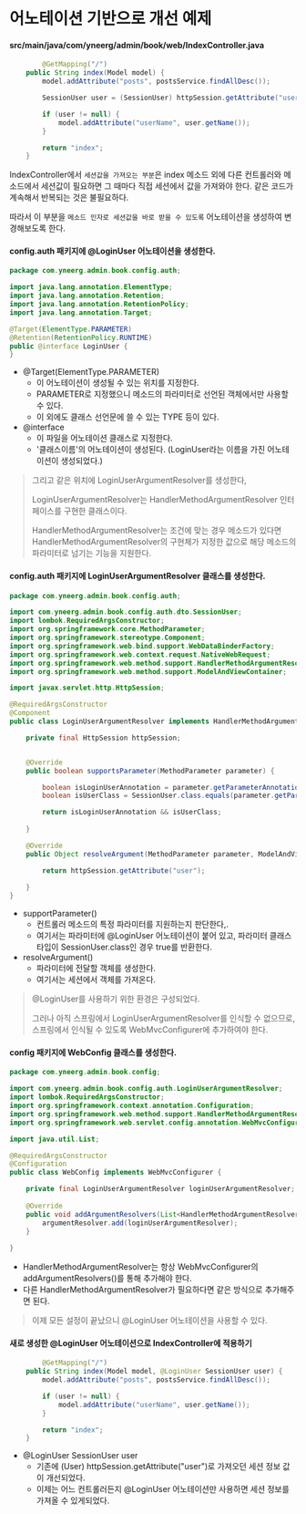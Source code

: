 # 어노테이션 기반으로 개선 예제

#### src/main/java/com/yneerg/admin/book/web/IndexController.java

```java
		@GetMapping("/")
    public String index(Model model) {
        model.addAttribute("posts", postsService.findAllDesc());

        SessionUser user = (SessionUser) httpSession.getAttribute("user");

        if (user != null) {
            model.addAttribute("userName", user.getName());
        }

        return "index";
    }
```

IndexController에서 `세션값을 가져오는 부분`은 index 메소드 외에 다른 컨트롤러와 메소드에서 세션값이 필요하면 그 때마다 직접 세션에서 값을 가져와야 한다. 같은 코드가 계속해서 반복되는 것은 불필요하다.

따라서 이 부분을 `메소드 인자로 세션값을 바로 받을 수 있도록` 어노테이션을 생성하여 변경해보도록 한다.

#### config.auth 패키지에 @LoginUser 어노테이션을 생성한다.

```java
package com.yneerg.admin.book.config.auth;

import java.lang.annotation.ElementType;
import java.lang.annotation.Retention;
import java.lang.annotation.RetentionPolicy;
import java.lang.annotation.Target;

@Target(ElementType.PARAMETER)
@Retention(RetentionPolicy.RUNTIME)
public @interface LoginUser {
}
```

- @Target(ElementType.PARAMETER)
  - 이 어노테이션이 생성될 수 있는 위치를 지정한다.
  - PARAMETER로 지정했으니 메소드의 파라미터로 선언된 객체에서만 사용할 수 있다.
  - 이 외에도 클래스 선언문에 쓸 수 있는 TYPE 등이 있다.
- @interface
  - 이 파일을 어노테이션 클래스로 지정한다.
  - '클래스이름'의 어노테이션이 생성된다. (LoginUser라는 이름을 가진 어노테이션이 생성되었다.)

> 그리고 같은 위치에 LoginUserArgumentResolver를 생성한다,
>
> LoginUserArgumentResolver는 HandlerMethodArgumentResolver 인터페이스를 구현한 클래스이다.
>
> HandlerMethodArgumentResolver는 조건에 맞는 경우 메소드가 있다면 HandlerMethodArgumentResolver의 구현체가 지정한 값으로 해당 메소드의 파라미터로 넘기는 기능을 지원한다.

#### config.auth 패키지에 LoginUserArgumentResolver 클래스를 생성한다.

```java
package com.yneerg.admin.book.config.auth;

import com.yneerg.admin.book.config.auth.dto.SessionUser;
import lombok.RequiredArgsConstructor;
import org.springframework.core.MethodParameter;
import org.springframework.stereotype.Component;
import org.springframework.web.bind.support.WebDataBinderFactory;
import org.springframework.web.context.request.NativeWebRequest;
import org.springframework.web.method.support.HandlerMethodArgumentResolver;
import org.springframework.web.method.support.ModelAndViewContainer;

import javax.servlet.http.HttpSession;

@RequiredArgsConstructor
@Component
public class LoginUserArgumentResolver implements HandlerMethodArgumentResolver {

    private final HttpSession httpSession;


    @Override
    public boolean supportsParameter(MethodParameter parameter) {

        boolean isLoginUserAnnotation = parameter.getParameterAnnotation(LoginUser.class) != null;
        boolean isUserClass = SessionUser.class.equals(parameter.getParameterType());

        return isLoginUserAnnotation && isUserClass;
        
    }

    @Override
    public Object resolveArgument(MethodParameter parameter, ModelAndViewContainer mavContainer, NativeWebRequest webRequest, WebDataBinderFactory binderFactory) throws Exception {

        return httpSession.getAttribute("user");
        
    }
}
```

- supportParameter()
  - 컨트롤러 메소드의 특정 파라미터를 지원하는지 판단한다,.
  - 여기서는 파라미터에 @LoginUser 어노테이션이 붙어 있고, 파라미터 클래스 타입이 SessionUser.class인 경우 true를 반환한다.
- resolveArgument()
  - 파라미터에 전달할 객체를 생성한다.
  - 여기서는 세션에서 객체를 가져온다.

> @LoginUser를 사용하기 위한 환경은 구성되었다.
>
> 그러나 아직 스프링에서 LoginUserArgumentResolver를 인식할 수 없으므로, 스프링에서 인식될 수 있도록 WebMvcConfigurer에 추가하여야 한다.

#### config 패키지에 WebConfig 클래스를 생성한다.

```java
package com.yneerg.admin.book.config;

import com.yneerg.admin.book.config.auth.LoginUserArgumentResolver;
import lombok.RequiredArgsConstructor;
import org.springframework.context.annotation.Configuration;
import org.springframework.web.method.support.HandlerMethodArgumentResolver;
import org.springframework.web.servlet.config.annotation.WebMvcConfigurer;

import java.util.List;

@RequiredArgsConstructor
@Configuration
public class WebConfig implements WebMvcConfigurer {

    private final LoginUserArgumentResolver loginUserArgumentResolver;
    
    @Override
    public void addArgumentResolvers(List<HandlerMethodArgumentResolver> argumentResolver) {
        argumentResolver.add(loginUserArgumentResolver);
    }
    
}

```

- HandlerMethodArgumentResolver는 항상 WebMvcConfigurer의 addArgumentResolvers()를 통해 추가해야 한다.
- 다른 HandlerMethodArgumentResolver가 필요하다면 같은 방식으로 추가해주면 된다.

> 이제 모든 설정이 끝났으니 @LoginUser 어노테이션을 사용할 수 있다.

#### 새로 생성한 @LoginUser 어노테이션으로 IndexController에 적용하기

```java
		@GetMapping("/")
    public String index(Model model, @LoginUser SessionUser user) {
        model.addAttribute("posts", postsService.findAllDesc());

        if (user != null) {
            model.addAttribute("userName", user.getName());
        }

        return "index";
    }
```

- @LoginUser SessionUser user
  - 기존에 (User) httpSession.getAttribute("user")로 가져오던 세션 정보 값이 개선되었다.
  - 이제는 어느 컨트롤러든지 @LoginUser 어노테이션만 사용하면 세션 정보를 가져올 수 있게되었다.
